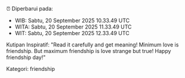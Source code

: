 ⏰ Diperbarui pada:
- WIB: Sabtu, 20 September 2025 10.33.49 UTC
- WITA: Sabtu, 20 September 2025 11.33.49 UTC
- WIT: Sabtu, 20 September 2025 12.33.49 UTC

Kutipan Inspiratif:
"Read it carefully and get meaning! Minimum love is friendship. But maximum friendship is love strange but true! Happy friendship day!"


Kategori: friendship

